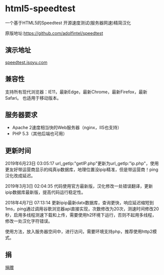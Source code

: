 # html5-speedtest
一个基于HTML5的Speedtest 开源速度测试(服务器网速)精简汉化

原版地址:https://github.com/adolfintel/speedtest

## 演示地址

[speedtest.isoyu.com](http://speedtest.isoyu.com)

## 兼容性

支持所有现代浏览器：IE11，最新Edge，最新Chrome，最新Firefox，最新Safari。
也适用于移动版本。

## 服务器要求
* Apache 2速度相当快的Web服务器（nginx，IIS也支持）
* PHP 5.3（其他后端也可用）
## 更新时间

2019年6月23日 03:05:17
url_getIp:"getIP.php"更新为url_getIp:"ip.php"，使用更友好带运营商显示的纯真ip数据库，地理位置没ipip精准，但是带运营商！ping汉化改成延迟。

2019年3月3日 02:04:35
代码使用官方最新版，汉化修改一处错误翻译，更新ipip数据库最新版，提高代码运行稳定性。

2018年4月7日 07:13:14
更新ipip最新datx数据库，查询更快，响应延迟缩短到1ms，ping通过调用谷歌浏览器api直接实现，次数修改为20次，测速时间修改20秒，启用多线程测速下载和上传，需要使用h2环境下运行，否则不起用多线程，修改一处汉化字符错误。


使用方法，放入服务器空间中，进行访问，需要环境支持php，推荐使用http2模式。

## 捐
[捐赠](https://github.com/insoxin/donate/blob/master/README.md)  
